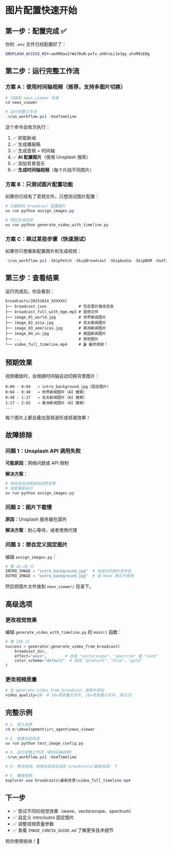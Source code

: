 # 图片配置快速开始

## 第一步：配置完成 ✅

你的 `.env` 文件已经配置好了：
```bash
UNSPLASH_ACCESS_KEY=aeXMXauIrWa70uN-pxfv_uh9roLL1e3qy_xhzM9iE0g
```

## 第二步：运行完整工作流

### 方案 A：使用时间轴视频（推荐，支持多图片切换）

```powershell
# 切换到 news_viewer 目录
cd news_viewer

# 运行完整工作流
.\run_workflow.ps1 -UseTimeline
```

这个命令会依次执行：
1. ✅ 抓取新闻
2. ✅ 生成播报稿
3. ✅ 生成音频 + 时间轴
4. ✅ **AI 配置图片**（使用 Unsplash 搜索）
5. ✅ 添加背景音乐
6. ✅ **生成时间轴视频**（每个片段不同图片）

### 方案 B：只测试图片配置功能

如果你已经有了音频文件，只想测试图片配置：

```powershell
# 为最新的 broadcast 配置图片
uv run python assign_images.py

# 然后生成视频
uv run python generate_video_with_timeline.py
```

### 方案 C：跳过某些步骤（快速测试）

如果你只想重新配置图片和生成视频：

```powershell
.\run_workflow.ps1 -SkipFetch -SkipBroadcast -SkipAudio -SkipBGM -UseTimeline
```

## 第三步：查看结果

运行完成后，你会看到：

```
broadcasts/20251014_XXXXXX/
├── broadcast.json              # 包含图片路径信息
├── broadcast_full_with_bgm.mp3 # 音频文件
├── image_01_world.jpg          # 世界新闻图片
├── image_02_asia.jpg           # 亚太新闻图片
├── image_03_americas.jpg       # 美洲新闻图片
├── image_04_us.jpg             # 美国新闻图片
├── ...                         # 其他图片
└── video_full_timeline.mp4     # 🎬 最终视频！
```

## 预期效果

视频播放时，会根据时间轴自动切换背景图片：

```
0:00 - 0:04   → intro_background.jpg（固定图片）
0:04 - 0:40   → 世界新闻图片（AI 搜索）
0:40 - 1:17   → 亚太新闻图片（AI 搜索）
1:17 - 2:02   → 美洲新闻图片（AI 搜索）
...
```

每个图片上都会叠加音频波形或频谱效果！

## 故障排除

### 问题 1：Unsplash API 调用失败

**可能原因**：网络问题或 API 限制

**解决方案**：
```powershell
# 系统会自动降级到纯色背景
# 或者重新运行
uv run python assign_images.py
```

### 问题 2：图片下载慢

**原因**：Unsplash 服务器在国外

**解决方案**：耐心等待，或者使用代理

### 问题 3：想自定义固定图片

编辑 `assign_images.py`：

```python
# 第 18-19 行
INTRO_IMAGE = "intro_background.jpg"  # 改成你的图片文件名
OUTRO_IMAGE = "outro_background.jpg"  # 或 None 表示不使用
```

然后把图片文件放到 `news_viewer/` 目录下。

## 高级选项

### 更改视觉效果

编辑 `generate_video_with_timeline.py` 的 `main()` 函数：

```python
# 第 336 行
success = generator.generate_video_from_broadcast(
    broadcast_dir,
    effect="wave",        # 改成 "vectorscope"、"spectrum" 或 "none"
    color_scheme="default"  # 改成 "gradient"、"blue"、"gold"
)
```

### 更改视频质量

```python
# 在 generate_video_from_broadcast 调用中添加
video_quality=18  # 18=高质量大文件, 28=低质量小文件, 默认23
```

## 完整示例

```powershell
# 1. 进入目录
cd e:\development\irc_agent\news_viewer

# 2. 查看当前状态
uv run python test_image_config.py

# 3. 运行完整工作流（带时间轴视频）
.\run_workflow.ps1 -UseTimeline

# 4. 等待完成，视频会自动生成在 broadcasts/最新目录/ 下

# 5. 播放视频
explorer.exe broadcasts\最新目录\video_full_timeline.mp4
```

## 下一步

- ✅ 尝试不同的视觉效果（wave、vectorscope、spectrum）
- ✅ 自定义 intro/outro 固定图片
- ✅ 调整视频质量参数
- ✅ 查看 `IMAGE_CONFIG_GUIDE.md` 了解更多技术细节

祝你使用愉快！🎉
